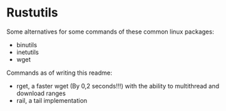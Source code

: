 # Rustutils
Some alternatives for some commands of these common linux packages:
* binutils 
* inetutils 
* wget

Commands as of writing this readme:
* rget, a faster wget (By 0,2 seconds!!!) with the ability to multithread and download ranges
* rail, a tail implementation
